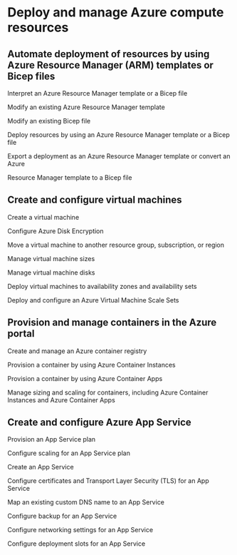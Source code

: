 # Deploy and manage Azure compute resources

## Automate deployment of resources by using Azure Resource Manager (ARM) templates or Bicep files

Interpret an Azure Resource Manager template or a Bicep file

Modify an existing Azure Resource Manager template

Modify an existing Bicep file

Deploy resources by using an Azure Resource Manager template or a Bicep file

Export a deployment as an Azure Resource Manager template or convert an Azure 

Resource Manager template to a Bicep file

## Create and configure virtual machines

Create a virtual machine

Configure Azure Disk Encryption

Move a virtual machine to another resource group, subscription, or region

Manage virtual machine sizes

Manage virtual machine disks

Deploy virtual machines to availability zones and availability sets

Deploy and configure an Azure Virtual Machine Scale Sets

## Provision and manage containers in the Azure portal

Create and manage an Azure container registry

Provision a container by using Azure Container Instances

Provision a container by using Azure Container Apps

Manage sizing and scaling for containers, including Azure Container Instances and Azure Container Apps

## Create and configure Azure App Service

Provision an App Service plan

Configure scaling for an App Service plan

Create an App Service

Configure certificates and Transport Layer Security (TLS) for an App Service

Map an existing custom DNS name to an App Service

Configure backup for an App Service

Configure networking settings for an App Service

Configure deployment slots for an App Service